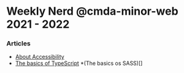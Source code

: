# Weekly Nerd @cmda-minor-web 2021 - 2022

### Articles
*  [About Accessibility](https://github.com/kiara1404/weekly-nerd-2122/blob/master/Accessibility.md)
* [The basics of TypeScript](https://github.com/kiara1404/weekly-nerd-2122/blob/master/TypeScript.md)
*(The basics os SASS)[]